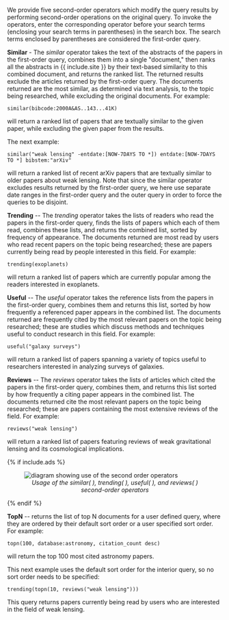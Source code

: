 We provide five second-order operators which modify the query results by performing second-order operations on the original query. To invoke the operators, enter the corresponding operator before your search terms (enclosing your search terms in parentheses) in the search box. The search terms enclosed by parentheses are considered the first-order query.

**Similar** - The *similar* operator takes the text of the abstracts of the papers in the first-order query, combines them into a single "document," then ranks all the abstracts in {{ include.site }} by their text-based similarity to this combined document, and returns the ranked list. The returned results exclude the articles returned by the first-order query. The documents returned are the most similar, as determined via text analysis, to the topic being researched, while excluding the original documents. For example:

	similar(bibcode:2000A&AS..143...41K)

will return a ranked list of papers that are textually similar to the given paper, while excluding the given paper from the results.

The next example:

	similar("weak lensing" -entdate:[NOW-7DAYS TO *]) entdate:[NOW-7DAYS TO *] bibstem:"arXiv"

will return a ranked list of recent arXiv papers that are textually similar to older papers about weak lensing. Note that since the similar operator excludes results returned by the first-order query, we here use separate date ranges in the first-order query and the outer query in order to force the queries to be disjoint.

**Trending** -- The *trending* operator takes the lists of readers who read the papers in the first-order query, finds the lists of papers which each of them read, combines these lists, and returns the combined list, sorted by frequency of appearance. The documents returned are most read by users who read recent papers on the topic being researched; these are papers currently being read by people interested in this field. For example:

    trending(exoplanets)

will return a ranked list of papers which are currently popular among the readers interested in exoplanets.

**Useful** -- The *useful* operator takes the reference lists from the papers in the first-order query, combines them and returns this list, sorted by how frequently a referenced paper appears in the combined list. The documents returned are frequently cited by the most relevant papers on the topic being researched; these are studies which discuss methods and techniques useful to conduct research in this field. For example:

    useful("galaxy surveys")

will return a ranked list of papers spanning a variety of topics useful to researchers interested in analyzing surveys of galaxies.

**Reviews** -- The *reviews* operator takes the lists of articles which cited the papers in the first-order query, combines them, and returns this list sorted by how frequently a citing paper appears in the combined list. The documents returned cite the most relevant papers on the topic being researched; these are papers containing the most extensive reviews of the field. For example:

    reviews("weak lensing")

will return a ranked list of papers featuring reviews of weak gravitational lensing and its cosmological implications.

{% if include.ads %}<figure>
    <img src="../img/second-order.png"  class="img-responsive" alt="diagram showing use of the second order operators">
    <figcaption><em><center>Usage of the similar( ), trending( ), useful( ), and reviews( ) second-order operators</center></em></figcaption>
</figure>{% endif %}
<br>

**TopN** -- returns the list of top N documents for a user defined query, where they are ordered by their default sort order or a user specified sort order. For example:

    topn(100, database:astronomy, citation_count desc)

will return the top 100 most cited astronomy papers.

This next example uses the default sort order for the interior query, so no sort order needs to be specified:

    trending(topn(10, reviews("weak lensing")))

This query returns papers currently being read by users who are interested in the field of weak lensing.
